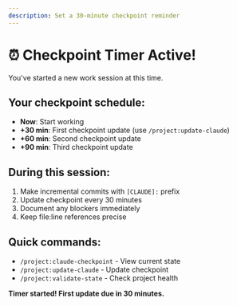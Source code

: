```yaml
---
description: Set a 30-minute checkpoint reminder
---
```


# ⏰ Checkpoint Timer Active!

You've started a new work session at this time. 

## Your checkpoint schedule:
- **Now**: Start working
- **+30 min**: First checkpoint update (use `/project:update-claude`)
- **+60 min**: Second checkpoint update
- **+90 min**: Third checkpoint update

## During this session:
1. Make incremental commits with `[CLAUDE]:` prefix
2. Update checkpoint every 30 minutes
3. Document any blockers immediately
4. Keep file:line references precise

## Quick commands:
- `/project:claude-checkpoint` - View current state
- `/project:update-claude` - Update checkpoint
- `/project:validate-state` - Check project health

**Timer started! First update due in 30 minutes.**